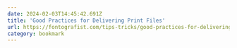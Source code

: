 ```yaml
---
date: 2024-02-03T14:45:42.691Z
title: 'Good Practices for Delivering Print Files'
url: https://fontografist.com/tips-tricks/good-practices-for-delivering-print-files/
category: bookmark
---
```

